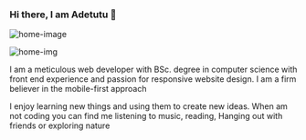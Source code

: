 ### Hi there, I am Adetutu 👋

<img src="https://spark.adobe.com/post/9EonR09c0cQj9/" alt="home-image">

![home-img](https://spark.adobe.com/post/9EonR09c0cQj9)

I am a meticulous web developer with BSc. degree in computer science with front end experience and passion for responsive website design. I am a firm believer in the mobile-first approach

I enjoy learning new things and using them to create new ideas. When am not coding you can find me listening to music, reading, Hanging out with friends or exploring nature



<!--
**Adetutu777/Adetutu777** is a ✨ _special_ ✨ repository because its `README.md` (this file) appears on your GitHub profile.

Here are some ideas to get you started:

- 🔭 I’m currently working on ...
- 🌱 I’m currently learning ...
- 👯 I’m looking to collaborate on ...
- 🤔 I’m looking for help with ...
- 💬 Ask me about ...
- 📫 How to reach me: ...
- 😄 Pronouns: ...
- ⚡ Fun fact: ...
-->
